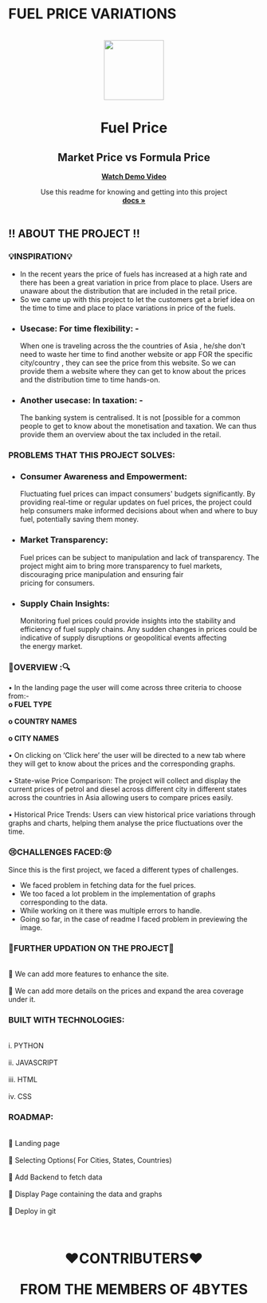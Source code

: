 # FUEL PRICE VARIATIONS
<br />

<div align="center">
   <img src="https://github.com/sayantika01/4bytes/assets/126873883/44b82fb6-e1d3-4894-b768-cf3c3bc92b67" width="120" height="120">
  <a href="https://github.com/sayantika01/4bytes/">
   
 
  </a>


  # Fuel Price
  ## Market Price vs Formula Price 

  <b><a align="center" href="https://drive.google.com/file/d/1C7SY6uRyvNr_WT2iPlZy4LDEQhUonV65/view?usp=drive_link">Watch Demo Video</a></b> 
  <br/>
  <p align="center">
    Use this readme for knowing and getting into this project
    <br />
    <a href="https://github.com/evatm27/Fuel-Price-Project"><strong>docs »</strong></a> 
    <br />
    <br />
  </p>
</div>

## !! ABOUT THE PROJECT !!

<!-- VEDIO OR SCREENSHOT -->

### <b>💡__INSPIRATION__💡</b>
-	In the recent years the price of fuels has increased at a high rate and there has been a great variation in price from place to place. Users are unaware about the distribution that are included in the retail price.
-	So we came up with this project to let the customers get a brief idea on the time to time and place to place variations in price of the fuels.
-	<H3>Usecase: For time flexibility: -</H3> When one is traveling across the the countries of Asia , he/she don't need to waste her time to find another website or app FOR the specific city/country , they can see the price from this website. So we can provide them a website where they can get to know about the prices and the distribution time to time hands-on.
-	<H3>Another usecase: In taxation: -</H3> The banking system is centralised. It is not [possible for a common people to get to know about the monetisation and taxation. We can thus provide them an overview about the tax included in the retail.

### PROBLEMS THAT THIS PROJECT SOLVES:
- <H3>Consumer Awareness and Empowerment:</H3> Fluctuating fuel prices can impact consumers' budgets significantly. By providing real-time or regular updates on fuel prices, the project could help consumers make informed decisions about when and where to buy fuel, potentially saving them money.

- <H3>Market Transparency:</H3> Fuel prices can be subject to manipulation and lack of transparency. The project might aim to bring more transparency to fuel markets, discouraging price manipulation and ensuring fair pricing for consumers.

- <H3>Supply Chain Insights:</H3> Monitoring fuel prices could provide insights into the stability and efficiency of fuel supply chains. Any sudden changes in prices could be indicative of supply disruptions or geopolitical events affecting the energy market.

### 🔎OVERVIEW :🔍
•	In the landing page the user will come across three criteria to choose from:- 
    <br><b>o	FUEL TYPE</b></br>
    <br><b>o	COUNTRY NAMES</b></br>
    <br><b>o	CITY NAMES</b></br>
<br>•	On clicking on ‘Click here’ the user will be directed to a new tab where they will get to know about the prices and the corresponding graphs.</br>
<br>•	State-wise Price Comparison: The project will collect and display the current prices of petrol and diesel across different city in different states across the countries in Asia allowing users to compare prices easily.</br>
<br>•	Historical Price Trends: Users can view historical price variations through graphs and charts, helping them analyse the price fluctuations over the time.</br>

### 😢CHALLENGES FACED:😢
Since this is the first project, we faced a different types of challenges.
-	We faced problem in fetching data for the fuel prices.
-	We too faced a lot problem in the implementation of graphs corresponding to the data.
-	While working on it there was multiple errors to handle.
-	Going so far, in the case of readme I faced problem in previewing the image.

### 🎯FURTHER UPDATION ON THE PROJECT🎯
  <br>	We can add more features to enhance the site.</br>
  <br>	We can add more details on the prices and expand the area coverage under it.</br>

### BUILT WITH TECHNOLOGIES:
  
  <br>i.	PYTHON</br>
  <br>ii.	JAVASCRIPT</br>
  <br>iii.	HTML</br>
  <br>iv.	CSS</br>


### ROADMAP:
  <br> Landing page</br>
  <br>	Selecting Options( For Cities, States, Countries)</br>
  <br>	Add Backend to fetch data</br>
  <br>	Display Page containing the data and graphs</br>
  <br>	Deploy in git</br>

  <br>
<div>
<h1 align="center">
  <p>❤️CONTRIBUTERS❤️</p>
 <b> FROM THE MEMBERS OF 4BYTES
<h1>
</div>





        







